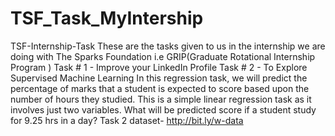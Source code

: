 # TSF_Task_MyIntership
TSF-Internship-Task These are the tasks given to us in the internship we are doing with The Sparks Foundation i.e GRIP(Graduate Rotational Internship Program ) 
Task # 1 - Improve your LinkedIn Profile Task # 2 - To Explore Supervised Machine Learning In this regression task, we will predict the percentage of marks that a student is expected to score based upon the number of hours they studied. This is a simple linear regression task as it involves just two variables. What will be predicted score if a student study for 9.25 hrs in a day? 
Task 2 dataset- http://bit.ly/w-data

